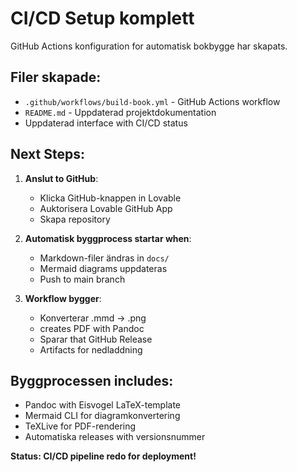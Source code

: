 # CI/CD Setup komplett

GitHub Actions konfiguration for automatisk bokbygge har skapats.

## Filer skapade:
- `.github/workflows/build-book.yml` - GitHub Actions workflow
- `README.md` - Uppdaterad projektdokumentation
- Uppdaterad interface with CI/CD status

## Next Steps:

1. **Anslut to GitHub**:
   - Klicka GitHub-knappen in Lovable
   - Auktorisera Lovable GitHub App
   - Skapa repository

2. **Automatisk byggprocess startar when**:
   - Markdown-filer ändras in `docs/`
   - Mermaid diagrams uppdateras
   - Push to main branch

3. **Workflow bygger**:
   - Konverterar .mmd → .png
   - creates PDF with Pandoc
   - Sparar that GitHub Release
   - Artifacts for nedladdning

## Byggprocessen includes:
- Pandoc with Eisvogel LaTeX-template
- Mermaid CLI for diagramkonvertering
- TeXLive for PDF-rendering
- Automatiska releases with versionsnummer

**Status: CI/CD pipeline redo for deployment!**